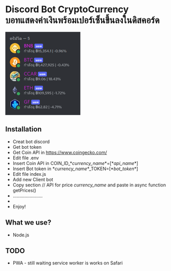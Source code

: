 # Discord Bot CryptoCurrency <br/> บอทแสดงค่าเงินพร้อมเปอร์เซ็นขึ้นลงในดิสคอร์ด

![discord_bot](Screenshot_105701.png)

## Installation
- Creat bot discord
- Get bot token
- Get Coin API in https://www.coingecko.com/
- Edit file .env
- Insert Coin API in COIN_ID_&ast;*currency_name*&ast;=[&ast;*api_name*&ast;]
- Insert Bot token in &ast;*currency_name*&ast;_TOKEN=[&ast;*bot_token*&ast;]
- Edit file index.js
- Add new Client bot
- Copy section // API for price *currency_name* and paste in async function getPrices()
- .......................
-
- Enjoy!

## What we use?
* Node.js

## TODO

* PWA - still waiting service worker is works on Safari
